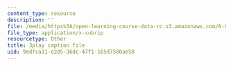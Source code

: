 ```yaml
---
content_type: resource
description: ''
file: /media/https%3A/open-learning-course-data-rc.s3.amazonaws.com/6-0001-introduction-to-computer-science-and-programming-in-python-fall-2016/9edfca31e2d536dc47f1165d7580ae58_6LOwPhPDwVc.srt
file_type: application/x-subrip
resourcetype: Other
title: 3play caption file
uid: 9edfca31-e2d5-36dc-47f1-165d7580ae58
---
```

